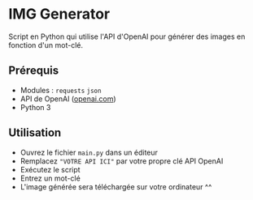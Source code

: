 # IMG Generator

Script en Python qui utilise l'API d'OpenAI pour générer des images en fonction d'un mot-clé.

## Prérequis

- Modules : `requests` `json`
- API de OpenAI ([openai.com](https://openai.com/))
- Python 3

## Utilisation

- Ouvrez le fichier `main.py` dans un éditeur
- Remplacez `"VOTRE API ICI"` par votre propre clé API OpenAI
- Exécutez le script
- Entrez un mot-clé 
- L'image générée sera téléchargée sur votre ordinateur ^^
